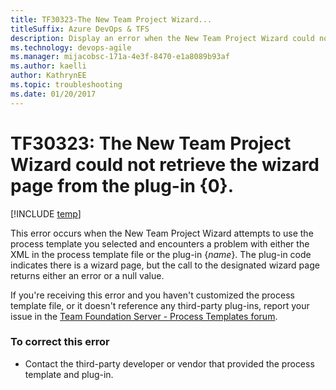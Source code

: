 ```yaml
---
title: TF30323-The New Team Project Wizard...
titleSuffix: Azure DevOps & TFS
description: Display an error when the New Team Project Wizard could not retrieve the wizard page from the plug-in.
ms.technology: devops-agile
ms.manager: mijacobsc-171a-4e3f-8470-e1a8089b93af
ms.author: kaelli
author: KathrynEE
ms.topic: troubleshooting
ms.date: 01/20/2017
---
```


# TF30323: The New Team Project Wizard could not retrieve the wizard page from the plug-in {0}.

[!INCLUDE [temp](../../includes/version-vsts-tfs-all-versions.md)]

This error occurs when the New Team Project Wizard attempts to use the process template you selected and encounters a problem with either the XML in the process template file or the plug-in {*name*}. The plug-in code indicates there is a wizard page, but the call to the designated wizard page returns either an error or a null value.  
  
 If you're receiving this error and you haven't customized the process template file, or it doesn't reference any third-party plug-ins, report your issue in the [Team Foundation Server - Process Templates forum](https://social.msdn.microsoft.com/Forums/home?forum=tfsprocess).  
  
### To correct this error  
  
-   Contact the third-party developer or vendor that provided the process template and plug-in.